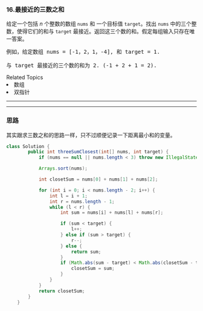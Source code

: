 ### 16.最接近的三数之和
<p>给定一个包括&nbsp;<em>n</em> 个整数的数组&nbsp;<code>nums</code><em>&nbsp;</em>和 一个目标值&nbsp;<code>target</code>。找出&nbsp;<code>nums</code><em>&nbsp;</em>中的三个整数，使得它们的和与&nbsp;<code>target</code>&nbsp;最接近。返回这三个数的和。假定每组输入只存在唯一答案。</p>

<pre>例如，给定数组 nums = [-1，2，1，-4], 和 target = 1.

与 target 最接近的三个数的和为 2. (-1 + 2 + 1 = 2).
</pre>
<div><div>Related Topics</div><div><li>数组</li><li>双指针</li></div></div>



---
---


### 思路
其实跟求三数之和的思路一样，只不过顺便记录一下距离最小和的变量。
``` java
class Solution {
        public int threeSumClosest(int[] nums, int target) {
            if (nums == null || nums.length < 3) throw new IllegalStateException();

            Arrays.sort(nums);

            int closetSum = nums[0] + nums[1] + nums[2];

            for (int i = 0; i < nums.length - 2; i++) {
                int l = i + 1;
                int r = nums.length - 1;
                while (l < r) {
                    int sum = nums[i] + nums[l] + nums[r];

                    if (sum < target) {
                        l++;
                    } else if (sum > target) {
                        r--;
                    } else {
                        return sum;
                    }
                    if (Math.abs(sum - target) < Math.abs(closetSum - target)) {
                        closetSum = sum;
                    }
                }
            }
            return closetSum;
        }
    }
```